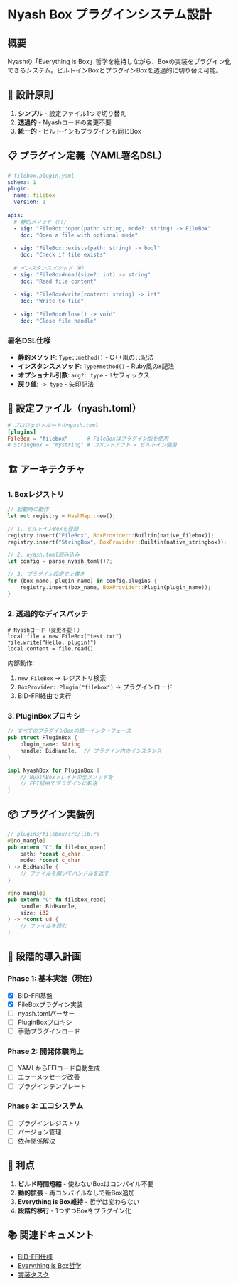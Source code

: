 # Nyash Box プラグインシステム設計

## 概要

Nyashの「Everything is Box」哲学を維持しながら、Boxの実装をプラグイン化できるシステム。ビルトインBoxとプラグインBoxを透過的に切り替え可能。

## 🎯 設計原則

1. **シンプル** - 設定ファイル1つで切り替え
2. **透過的** - Nyashコードの変更不要
3. **統一的** - ビルトインもプラグインも同じBox

## 📋 プラグイン定義（YAML署名DSL）

```yaml
# filebox.plugin.yaml
schema: 1
plugin:
  name: filebox
  version: 1
  
apis:
  # 静的メソッド（::）
  - sig: "FileBox::open(path: string, mode?: string) -> FileBox"
    doc: "Open a file with optional mode"
    
  - sig: "FileBox::exists(path: string) -> bool"
    doc: "Check if file exists"
    
  # インスタンスメソッド（#）
  - sig: "FileBox#read(size?: int) -> string"
    doc: "Read file content"
    
  - sig: "FileBox#write(content: string) -> int"
    doc: "Write to file"
    
  - sig: "FileBox#close() -> void"
    doc: "Close file handle"
```

### 署名DSL仕様

- **静的メソッド**: `Type::method()` - C++風の`::`記法
- **インスタンスメソッド**: `Type#method()` - Ruby風の`#`記法
- **オプショナル引数**: `arg?: type` - `?`サフィックス
- **戻り値**: `-> type` - 矢印記法

## 🔧 設定ファイル（nyash.toml）

```toml
# プロジェクトルートのnyash.toml
[plugins]
FileBox = "filebox"      # FileBoxはプラグイン版を使用
# StringBox = "mystring" # コメントアウト = ビルトイン使用
```

## 🏗️ アーキテクチャ

### 1. Boxレジストリ

```rust
// 起動時の動作
let mut registry = HashMap::new();

// 1. ビルトインBoxを登録
registry.insert("FileBox", BoxProvider::Builtin(native_filebox));
registry.insert("StringBox", BoxProvider::Builtin(native_stringbox));

// 2. nyash.toml読み込み
let config = parse_nyash_toml()?;

// 3. プラグイン設定で上書き
for (box_name, plugin_name) in config.plugins {
    registry.insert(box_name, BoxProvider::Plugin(plugin_name));
}
```

### 2. 透過的なディスパッチ

```nyash
# Nyashコード（変更不要！）
local file = new FileBox("test.txt")
file.write("Hello, plugin!")
local content = file.read()
```

内部動作:
1. `new FileBox` → レジストリ検索
2. `BoxProvider::Plugin("filebox")` → プラグインロード
3. BID-FFI経由で実行

### 3. PluginBoxプロキシ

```rust
// すべてのプラグインBoxの統一インターフェース
pub struct PluginBox {
    plugin_name: String,
    handle: BidHandle,  // プラグイン内のインスタンス
}

impl NyashBox for PluginBox {
    // NyashBoxトレイトの全メソッドを
    // FFI経由でプラグインに転送
}
```

## 📦 プラグイン実装例

```rust
// plugins/filebox/src/lib.rs
#[no_mangle]
pub extern "C" fn filebox_open(
    path: *const c_char,
    mode: *const c_char
) -> BidHandle {
    // ファイルを開いてハンドルを返す
}

#[no_mangle]
pub extern "C" fn filebox_read(
    handle: BidHandle,
    size: i32
) -> *const u8 {
    // ファイルを読む
}
```

## 🚀 段階的導入計画

### Phase 1: 基本実装（現在）
- [x] BID-FFI基盤
- [x] FileBoxプラグイン実装
- [ ] nyash.tomlパーサー
- [ ] PluginBoxプロキシ
- [ ] 手動プラグインロード

### Phase 2: 開発体験向上
- [ ] YAMLからFFIコード自動生成
- [ ] エラーメッセージ改善
- [ ] プラグインテンプレート

### Phase 3: エコシステム
- [ ] プラグインレジストリ
- [ ] バージョン管理
- [ ] 依存関係解決

## 🎉 利点

1. **ビルド時間短縮** - 使わないBoxはコンパイル不要
2. **動的拡張** - 再コンパイルなしで新Box追加
3. **Everything is Box維持** - 哲学は変わらない
4. **段階的移行** - 1つずつBoxをプラグイン化

## 📚 関連ドキュメント

- [BID-FFI仕様](./ffi-abi-specification.md)
- [Everything is Box哲学](./everything-is-box.md)
- [実装タスク](../../../予定/native-plan/issues/phase_9_75g_0_chatgpt_enhanced_final.md)